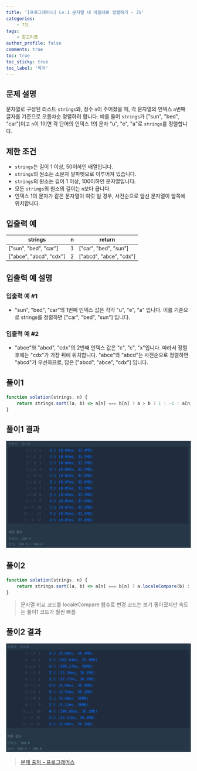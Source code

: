 ```yaml
---
title: '[프로그래머스] Lv.1 문자열 내 마음대로 정렬하기 - JS'
categories:
    - TIL
tags:
    - 알고리즘
author_profile: false
comments: true
toc: true
toc_sticky: true
toc_label: '목차'
---
```


## 문제 설명
문자열로 구성된 리스트 `strings`와, 정수 `n`이 주어졌을 때, 각 문자열의 인덱스 `n`번째 글자를 기준으로 오름차순 정렬하려 합니다. 예를 들어 `strings`가 ["sun", "bed", "car"]이고 `n`이 1이면 각 단어의 인덱스 1의 문자 "u", "e", "a"로 `strings`를 정렬합니다.

## 제한 조건
* `strings`는 길이 1 이상, 50이하인 배열입니다.
* `strings`의 원소는 소문자 알파벳으로 이루어져 있습니다.
* `strings`의 원소는 길이 1 이상, 100이하인 문자열입니다.
* 모든 `strings`의 원소의 길이는 `n`보다 큽니다.
* 인덱스 1의 문자가 같은 문자열이 여럿 일 경우, 사전순으로 앞선 문자열이 앞쪽에 위치합니다.

## 입출력 예

| strings                 | n | return                  |
|-------------------------|---|-------------------------|
| ["sun", "bed", "car"]   | 1 | ["car", "bed", "sun"]   |
| ["abce", "abcd", "cdx"] | 2 | ["abcd", "abce", "cdx"] |

## 입출력 예 설명
### 입출력 예 #1
* "sun", "bed", "car"의 1번째 인덱스 값은 각각 "u", "e", "a" 입니다. 이를 기준으로 strings를 정렬하면 ["car", "bed", "sun"] 입니다.

### 입출력 예 #2
* "abce"와 "abcd", "cdx"의 2번째 인덱스 값은 "c", "c", "x"입니다. 따라서 정렬 후에는 "cdx"가 가장 뒤에 위치합니다. "abce"와 "abcd"는 사전순으로 정렬하면 "abcd"가 우선하므로, 답은 ["abcd", "abce", "cdx"] 입니다.

## 풀이1
```javascript
function solution(strings, n) {
    return strings.sort((a, b) => a[n] === b[n] ? a > b ? 1 : -1 : a[n] > b[n] ? 1 : -1);
}
```
## 풀이1 결과
![result](/assets/images/2023/09/01/algorithm-43-result1.png)

## 풀이2
```javascript
function solution(strings, n) {
    return strings.sort((a, b) => a[n] === b[n] ? a.localeCompare(b) : a[n].localeCompare(b[n]));
}
```
> 문자열 비교 코드를 localeCompare 함수로 변경
> 코드는 보기 좋아졌지만 속도는 풀이1 코드가 훨씬 빠름

## 풀이2 결과
![result](/assets/images/2023/09/01/algorithm-43-result2.png)

>[문제 출처 - 프로그래머스](https://school.programmers.co.kr/learn/courses/30/lessons/12915?language=javascript)